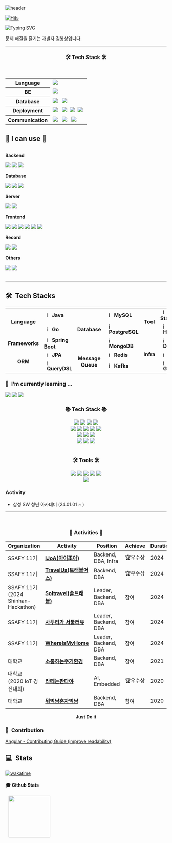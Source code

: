 ![header](https://capsule-render.vercel.app/api?type=waving&color=timeAuto&height=150&section=header&text=&animation=blinking&fontAlign=90&fontColor=fffafa&fontSize=90)

[![Hits](https://hits.seeyoufarm.com/api/count/incr/badge.svg?url=https%3A%2F%2Fgithub.com%2FBongSangKim&count_bg=%2379C83D&title_bg=%23555555&icon=&icon_color=%23E7E7E7&title=hits&edge_flat=false)](https://hits.seeyoufarm.com)

[![Typing SVG](https://readme-typing-svg.demolab.com?font=Fira+Code&pause=1000&width=300&lines=BongSangKim+Github)](https://git.io/typing-svg)

문제 해결을 즐기는 개발자 김봉상입니다.

* * *
 
<h3 align="center"><b>🛠 Tech Stack 🛠</b></h3>
</br>
<!-- <img src="https://img.shields.io/badge/이름-색상코드?style=flat-square&logo=로고명&logoColor=로고색"/> -->

<table style="border: 0px" width="130">
 <tbody>
  <tr>
   <th><b>Language</b></th>
   <td>
    <img src="https://img.shields.io/badge/Java-007396?style=flat-square&logo=java&logoColor=white"/> &nbsp
  </tr>
  <tr>
   <th><b>BE</b></th>
   <td> 
    <img src="https://img.shields.io/badge/Spring Boot-6db33f?style=flat-square&logo=Spring Boot&logoColor=white"/>&nbsp
   </td>
  </tr>
  <tr>
   <th><b>Database</b></th>
   <td>
    <img src="https://img.shields.io/badge/Redis-DC382D?style=flat-square&logo=Redis&logoColor=white"/> &nbsp
    <img src="https://img.shields.io/badge/MySQL-4479A1?style=flat-square&logo=MySQL&logoColor=white"/> &nbsp
   </td>
  </tr>
  <tr>
   <th><b>Deployment</b></th>
   <td>
    <img src="https://img.shields.io/badge/Docker-2496ED?style=flat-square&logo=Docker&logoColor=white"/> &nbsp
    <img src="https://img.shields.io/badge/Nginx-009639?style=flat&logo=Nginx&logoColor=white"/>&nbsp
    <img src="https://img.shields.io/badge/Jenkins-DD0031?style=flat&logo=Jenkins&logoColor=white">&nbsp
    <img src="https://img.shields.io/badge/amazonaws-232F3E?style=flat&logo=amazonaws&logoColor=white">&nbsp
   </td>
  </tr>
  <tr>
   <th><b>Communication</b></th>
   <td>
    <img src="https://img.shields.io/badge/Jira-0052CC?style=flat-square&logo=Jira&logoColor=white"/> &nbsp
    <img src="https://img.shields.io/badge/Discord-5865F2?style=flat&logo=Discord&logoColor=white"/> &nbsp
    <img src="https://img.shields.io/badge/Notion-000000?style=flat&logo=Notion&logoColor=white"/> &nbsp
   </td>
  </tr>
 <tbody>
</table>

## 🔨 I can use 🔨

<div style="display:flex; flex-direction:column; align-items:flex-start;">
    <!-- Backend -->
    <p><strong>Backend</strong></p>
    <div>
        <img src="https://img.shields.io/badge/Java-007396?style=for-the-badge&logo=Java&logoColor=white">
        <img src="https://img.shields.io/badge/Spring-6DB33F?style=flat-square&logo=Spring&logoColor=white"/>
        <img src="https://img.shields.io/badge/Spring Boot-6DB33F?style=for-the-badge&logo=spring boot&logoColor=white"> 
    </div>
    <!-- Database -->
    <p><strong>Database</strong></p>
    <div>
        <img src="https://img.shields.io/badge/oracle-F80000?style=for-the-badge&logo=oracle&logoColor=white"> 
        <img src="https://img.shields.io/badge/mysql-4479A1?style=for-the-badge&logo=mysql&logoColor=white"> 
        <img src="https://img.shields.io/badge/firebase-FFCA28?style=for-the-badge&logo=firebase&logoColor=white">
    </div>
    <!-- Server -->
    <p><strong>Server</strong></p>
    <div>
        <img src="https://img.shields.io/badge/Amazon AWS-232F3E?style=for-the-badge&logo=amazon aws&logoColor=white">
        <img src="https://img.shields.io/badge/apache tomcat-F8DC75?style=for-the-badge&logo=apachetomcat&logoColor=black"> 
    </div>
    <!-- Frontend -->
    <p><strong>Frontend</strong></p>
    <div>
        <img src="https://img.shields.io/badge/html5-E34F26?style=flat-square&logo=html5&logoColor=white"> 
        <img src="https://img.shields.io/badge/css-1572B6?style=flat-square&logo=css3&logoColor=white"> 
        <img src="https://img.shields.io/badge/javascript-F7DF1E?style=flat-square&logo=javascript&logoColor=black"> 
        <img src="https://img.shields.io/badge/bootstrap-7952B3?style=flat-square&logo=bootstrap&logoColor=white">
        <img src="https://img.shields.io/badge/Vue.js-4FC08D?style=flat-square&logo=Vue.js&logoColor=white">
        <img src="https://img.shields.io/badge/Visual Studio Code-007ACC?style=flat-square&logo=Visual Studio Code&logoColor=white"/>
    </div>
    <!-- record -->
    <p><strong>Record</strong></p>
    <div>
        <img src="https://img.shields.io/badge/notion-000000?style=for-the-badge&logo=notion&logoColor=white">
        <img src="https://img.shields.io/badge/github-181717?style=for-the-badge&logo=github&logoColor=white">
    </div>
    <!-- Others -->
    <p><strong>Others</strong></p>
    <div>
        <img src="https://img.shields.io/badge/Andoid Studio-3DDC84?style=flat-square&logo=android studio&logoColor=white">
        <img src="https://img.shields.io/badge/python-3776AB?style=flat-square&logo=python&logoColor=white"> 
    </div><br>
</div>

<hr/>


## 🛠️&nbsp; Tech Stacks

<table>
  <tr>
    <td rowspan="2" align="center"><b>Language</b></td>
    <td><img src="https://staging.svgrepo.com/show/184143/java.svg" width="16px" alt="_icon" />&nbsp;&nbsp;<b>Java</b></td>
    <td rowspan="3" align="center"><b>Database</b></td>
    <td><img src="https://encrypted-tbn0.gstatic.com/images?q=tbn:ANd9GcRlt-eR5tE_V3E6Idxl8mia5JV9gO1de6f86A&s" width="16px" alt="_icon" />&nbsp;&nbsp;<b>MySQL</b></td>
    <td rowspan="2" align="center"><b>Tool</b></td>
    <td><img src="https://cdn.jsdelivr.net/gh/devicons/devicon/icons/elasticsearch/elasticsearch-original.svg" width="16px" alt="_icon" />&nbsp;&nbsp;<b>ELK Stack</b></td>
  </tr>
  <tr>
    <td><img src="https://go.dev/blog/go-brand/Go-Logo/PNG/Go-Logo_LightBlue.png" width="16px" alt="_icon" />&nbsp;&nbsp;<b>Go</b></td>
    <td><img src="https://cdn.jsdelivr.net/gh/devicons/devicon/icons/postgresql/postgresql-original.svg" width="16px" alt="_icon" />&nbsp;&nbsp;<b>PostgreSQL</b></td>
    <td><img src="https://cdn.jsdelivr.net/gh/devicons/devicon/icons/hadoop/hadoop-original.svg"
     width="16px" alt="_icon" />&nbsp;&nbsp;<b>Hadoop</b></td>
  </tr>
  <tr>
    <td rowspan="1" align="center"><b>Frameworks</b></td>
    <td><img src="https://user-images.githubusercontent.com/112257466/209075280-78be8487-7d6a-485c-92a8-d6677f0caab9.png" width="16px" alt="_icon" />&nbsp;&nbsp;<b>Spring Boot</b></td>
    <td><img src="https://www.svgrepo.com/show/331488/mongodb.svg" width="16px" alt="_icon" />&nbsp;&nbsp;<b>MongoDB</b></td>
    <td rowspan="3" align="center"><b>Infra</td>
    <td><img src="https://www.svgrepo.com/show/452192/docker.svg" width="16px" alt="_icon" />&nbsp;&nbsp;<b>Docker</b></td>
  </tr>
  <tr>
    <td rowspan="2" align="center"><b>ORM</b></td>
    <td><img src="https://user-images.githubusercontent.com/112257466/209076523-777fe02a-455f-48a0-a4b1-aeb9fff17b10.png" width="16px" alt="_icon" />&nbsp;&nbsp;<b>JPA</b></td>
    <td rowspan="2" align="center"><b>Message Queue</b></td>
    <td><img src="https://www.svgrepo.com/show/439288/redis.svg" width="16px" alt="_icon" />&nbsp;&nbsp;<b>Redis</b>
    <td><img src="https://www.svgrepo.com/show/373924/nginx.svg" width="16px" alt="_icon" />&nbsp;&nbsp;<b>Nginx</b></td>
    
  </tr>
  <tr>
    <td><img src="https://github.com/GDSC-Team-J/ADDI-ML/assets/112257466/dff863c4-fb90-4747-a621-bdbd2c44a0be" width="16px" alt="_icon" />&nbsp;&nbsp;<b>QueryDSL</b></td>
    <td><img src="https://encrypted-tbn0.gstatic.com/images?q=tbn:ANd9GcRWjXADv-XcMBeVYbxROMcVPc0l9SGQr5KSPw&s" width="16px" alt="_icon" />&nbsp;&nbsp;<b>Kafka</b></td>
    <td><img src="https://www.svgrepo.com/show/353829/grafana.svg" width="16px" alt="_icon" />&nbsp;&nbsp;<b>Grafana</b></td>
  </tr>
</table> 


### 🌱 &nbsp;I’m currently learning ...
<p align="left">
  <!-- <img src="https://img.shields.io/badge/Elastic_Stack-005571?style=flat-square&logo=elasticstack&logoColor=white"/></a> -->
  <!-- <img src="https://img.shields.io/badge/Docker-2496ED?style=flat-square&logo=Docker&logoColor=white"/></a>  -->
  <!-- <img src="https://img.shields.io/badge/Kafka-231F20?style=flat-square&logo=apachekafka&logoColor=white"/></a> -->
  <!-- <img src="https://img.shields.io/badge/Grafana-F46800?style=flat-square&logo=Grafana&logoColor=white"/></a> -->
  <img src="https://img.shields.io/badge/MySQL-4479A1?style=flat-square&logo=mysql&logoColor=white"/>
  <img src="https://img.shields.io/badge/Apache_Jmeter-D22128?style=flat-square&logo=apachejmeter&logoColor=white"/>
  <img src="https://img.shields.io/badge/Spring-6DB33F?style=flat-square&logo=Spring&logoColor=white"/>
</p>


<!-- ### 🔭 &nbsp;I’m currently working on ... -->


<div align=center>
	<h3>📚 Tech Stack 📚</h3>
<!-- 	<p>✨ Platforms & Languages ✨</p> -->
</div>
<div align="center">
  <img src="https://img.shields.io/badge/C-00599C?style=flat&logo=c&logoColor=white"/>
  <img src="https://img.shields.io/badge/C%2B%2B-00599C?style=flat&logo=c%2B%2B&logoColor=white"/>
  <img src="https://img.shields.io/badge/Java-ED8B00?style=flat&logo=openjdk&logoColor=white"/>
  <img src="https://img.shields.io/badge/Python-3776AB?style=flat&logo=python&logoColor=white"/>
  <br>
	<img src="https://img.shields.io/badge/Java-007396?style=flat&logo=Conda-Forge&logoColor=white" />
	<img src="https://img.shields.io/badge/HTML5-E34F26?style=flat&logo=HTML5&logoColor=white" />
	<img src="https://img.shields.io/badge/CSS3-1572B6?style=flat&logo=CSS3&logoColor=white" />
  <img src="https://img.shields.io/badge/Vue.js-35495E?style=flat&logo=vue.js&logoColor=4FC08D"/>
	<img src="https://img.shields.io/badge/JavaScript-F7DF1E?style=flat&logo=JavaScript&logoColor=white" />
	<br>
	<img src="https://img.shields.io/badge/Spring-6DB33F?style=flat&logo=Spring&logoColor=white" />
	<img src="https://img.shields.io/badge/Bootstrap-7952B3?style=flat&logo=Bootstrap&logoColor=white" />
	<img src="https://img.shields.io/badge/Mybatis-000000?style=flat&logo=Fluentd&logoColor=white" />
	<br>
	<img src="https://img.shields.io/badge/Oracle%20SQL-F80000?style=flat&logo=Oracle&logoColor=white" />
	<img src="https://img.shields.io/badge/MySQL-4479A1?style=flat&logo=MySQL&logoColor=white" />
	<img src="https://img.shields.io/badge/firebase-a08021?style=flat&logo=firebase&logoColor=ffcd34"/>
</div>
<br>
<div align=center>
	<h3>🛠 Tools 🛠</h3>
</div>
<div align=center>
	<img src="https://img.shields.io/badge/Eclipse%20IDE-2C2255?style=flat&logo=EclipseIDE&logoColor=white" />
	<img src="https://img.shields.io/badge/Visual%20Studio%20Code-007ACC?style=flat&logo=VisualStudioCode&logoColor=white" />
	<img src="https://img.shields.io/badge/Visual%20Studio-5C2D91.svg?style=flat&logo=visual-studio&logoColor=white"/>
	<img src="https://img.shields.io/badge/pycharm-143?style=flat&logo=pycharm&logoColor=black&color=black&labelColor=green"/>
	<img src="https://img.shields.io/badge/android%20studio-346ac1?style=flat&logo=android%20studio&logoColor=white"/>
	<br>
	<img src="https://img.shields.io/badge/GitHub-181717?style=flat&logo=GitHub&logoColor=white" />
</div>


<!-- mode end -->

### Activity
- 삼성 SW 청년 아카데미 (24.01.01 ~ )

* * * 
<!-- endline -->



<br>
<div align="center">
    <h3>🏃 Activities 🏃‍</h3>
</div>
<div align="center">
    <table>
      <thead>
        <tr>
          <th>Organization</th>
          <th>Activity</th>
          <th>Position</th>
          <th>Achieve</th>
          <th>Duration</th>
        </tr>
      </thead>
      <tbody>
         <tr>
          <td>SSAFY 11기</td>
          <td><b><a href="https://github.com/2pearl/IJoA">IJoA(아이조아)</a></b></td>
          <td>Backend, DBA, Infra</td>
          <td>🏆우수상</td>
          <td>2024</td>
        </tr>
         <tr>
          <td>SSAFY 11기</td>
          <td><b><a href="https://github.com/2pearl/TravelUs">TravelUs(트래블어스)</a></b></td>
          <td>Backend, DBA</td>
          <td>🏆우수상</td>
          <td>2024</td>
        </tr>
         <tr>
          <td>SSAFY 11기<br>(2024 Shinhan-Hackathon)</td>
          <td><b><a href="https://github.com/2024-Shinhan-Hackathon-ForeignKey/soltravel">Soltravel(솔트래블)</a></b></td>
          <td>Leader, Backend, DBA</td>
          <td>참여</td>
          <td>2024</td>
        </tr>
         <tr>
          <td>SSAFY 11기</td>
          <td><b><a href="https://github.com/2pearl/Saturi">사투리가 서툴러유</a></b></td>
          <td>Leader, Backend, DBA</td>
          <td>참여</td>
          <td>2024</td>
        </tr>
         <tr>
          <td>SSAFY 11기</td>
	  <td><b><a href="https://github.com/2pearl/WhereIsMyHome">WhereIsMyHome</a></b></td>
          <td>Leader, Backend, DBA</td>
          <td>참여</td>
          <td>2024</td>
        </tr>
         <tr>
          <td>대학교</td>
          <td><b><a href="https://github.com/2pearl/happy_home">소통하는주거환경</a></b></td>
          <td>Backend, DBA</td>
          <td>참여</td>
          <td>2021</td>
        </tr>
         <tr>
          <td>대학교<br>(2020 IoT 경진대회)</td>
          <td><b><a href="https://github.com/2pearl/LatteIsPanda">라떼는판다야</a></b></td>
          <td>AI, Embedded</td>
          <td>🏆우수상</td>
          <td>2020</td>
        </tr>
         <tr>
          <td>대학교</td>
          <td><b><a href="https://github.com/2pearl/nyam_project">뭐먹냠혼자먹냠</a></b></td>
          <td>Backend, DBA</td>
          <td>참여</td>
          <td>2020</td>
        </tr>
      </tbody>
    </table>
</div>

<div align="center">
	<b>Just Do it</b>
</div>





### 🤝 &nbsp;Contribution
[Angular - Contributing Guide (improve readability)](https://github.com/angular/angular/pull/56974)</br>
<!-- 
Spring Boot Docker Guide(command not working)
start.spring.io(Bean Validation Description Change)
-->

## 💻 &nbsp;Stats 

[![wakatime](https://wakatime.com/badge/user/01180168-8b97-40a8-a406-568eefd227b1.svg)](https://wakatime.com/@01180168-8b97-40a8-a406-568eefd227b1)

#### 🎓 Github Stats
<p align="left">
    <a>
        <img src="https://github-readme-stats.vercel.app/api?username=BongSangKim&&show_icons=true&theme=tokyonight&r\locale=kr" style="margin-left: 10px; vertical-align:top" height=130 />
    </a>
</p>


<!--
**BongSangKim/BongSangKim** is a ✨ _special_ ✨ repository because its `README.md` (this file) appears on your GitHub profile.

Here are some ideas to get you started:

- 🔭 I’m currently working on ...
- 🌱 I’m currently learning ...
- 👯 I’m looking to collaborate on ...
- 🤔 I’m looking for help with ...
- 💬 Ask me about ...
- 📫 How to reach me: ...
- 😄 Pronouns: ...
- ⚡ Fun fact: ...
-->
